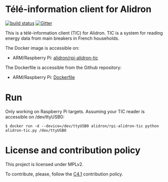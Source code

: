 Télé-information client for Alidron
===================================

[![build status](https://git.tinigrifi.org/ci/projects/7/status.png?ref=master)](https://git.tinigrifi.org/ci/projects/7?ref=master) [![Gitter](https://badges.gitter.im/gitterHQ/gitter.svg)](https://gitter.im/Alidron/talk)

This is a télé-information client (TIC) for Alidron. TIC is a system for reading energy data from main breakers in French households.

The Docker image is accessible on:
* ARM/Raspberry Pi: [alidron/rpi-alidron-tic](https://hub.docker.com/r/alidron/rpi-alidron-tic/)

The Dockerfile is accessible from the Github repository:
* ARM/Raspberry Pi: [Dockerfile](https://github.com/Alidron/alidron-tic/blob/master/Dockerfile-rpi)

Run
===

Only working on Raspberry Pi targets. Assuming your TIC reader is accessible on /dev/ttyUSB0:
```
$ docker run -d --device=/dev/ttyUSB0 alidron/rpi-alidron-tic python alidron-tic.py /dev/ttyUSB0
```

License and contribution policy
===============================

This project is licensed under MPLv2.

To contribute, please, follow the [C4.1](http://rfc.zeromq.org/spec:22) contribution policy.
